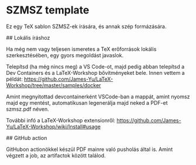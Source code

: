 # SZMSZ template

Ez egy TeX sablon SZMSZ-ek írására, és annak szép formázására.

## Lokális íráshoz

Ha még nem vagy teljesen ismeretes a TeX erőforrások lokális szerkesztésében, egy gyors megoldást javaslok.

Telepítsd (ha még nincs meg) a VS Code-ot, majd pedig abban telepítsd a Dev Containers és a LaTeX-Workshop bővítményeket bele. Innen vettem a példát:
https://github.com/James-Yu/LaTeX-Workshop/tree/master/samples/docker

Amint megnyitottad devcontainerként VSCode-ban a mappát, amint nyomsz majd egy mentést, automatikusan legenerálja majd neked a PDF-et szmsz.pdf néven.

További infó a LaTeX-Workshop extensionről: https://github.com/James-Yu/LaTeX-Workshop/wiki/Install#usage

## GitHub action

GitHubon actionökkel készül PDF mainre való pusholás által is. Amint végzett a job, az artifactok között találod.
